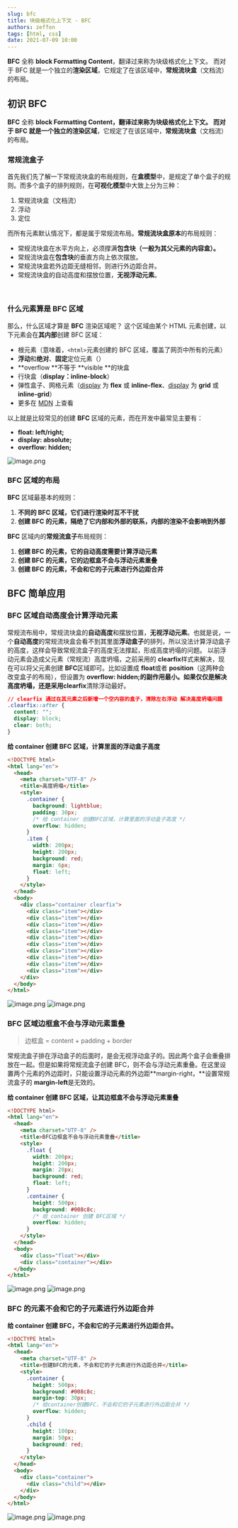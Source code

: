 ```yaml
---
slug: bfc
title: 块级格式化上下文 - BFC
authors: zeffon
tags: [html, css]
date: 2021-07-09 10:00
---
```


**BFC** 全称 **block Formatting Content**，翻译过来称为块级格式化上下文。
而对于 BFC 就是一个独立的**渲染区域**，它规定了在该区域中，**常规流块盒**（文档流）的布局。

<!--truncate-->

## 初识 BFC

**BFC** 全称 **block Formatting Content，**翻译过来称为块级格式化上下文。
而对于 BFC 就是一个独立的**渲染区域**，它规定了在该区域中，**常规流块盒**（文档流）的布局。
​

### 常规流盒子

首先我们先了解一下常规流块盒的布局规则，在**盒模型**中，是规定了单个盒子的规则。而多个盒子的排列规则，在**可视化模型**中大致上分为三种：

1. 常规流块盒（文档流）
1. 浮动
1. 定位

​
而所有元素默认情况下，都是属于常规流布局。**常规流块盒原本**的布局规则：

- 常规流块盒在水平方向上，必须撑满**包含块（**一般为其父元素的内容盒**）。**
- 常规流块盒在**包含块**的垂直方向上依次摆放。
- 常规流块盒若外边距无缝相邻，则进行外边距合并。
- 常规流块盒的自动高度和摆放位置，**无视浮动元素**。

​

### 什么元素算是 BFC 区域

那么，什么区域才算是 **BFC** 渲染区域呢？
这个区域由某个 HTML 元素创建，以下元素会在**其内部**创建 BFC 区域：

- 根元素（意味着，`<html>`元素创建的 BFC 区域，覆盖了网页中所有的元素）
- **浮动**和**绝对**、**固定**定位元素（）
- **overflow **不等于 **visible **的块盒
- 行块盒（**display：inline-block**）
- 弹性盒子、网格元素（[display](https://developer.mozilla.org/zh-CN/docs/Web/CSS/display) 为 **flex** 或 **inline-flex**、[display](https://developer.mozilla.org/zh-CN/docs/Web/CSS/display) 为 **grid** 或 **inline-grid**）
- 更多在 [MDN](https://developer.mozilla.org/zh-CN/docs/Web/Guide/CSS/Block_formatting_context) 上查看

以上就是比较常见的创建 **BFC** 区域的元素，而在开发中最常见主要有：

- **float: left/right;**
- **display: absolute;**
- **overflow: hidden;**

![image.png](./img/07-09-01.png)

### BFC 区域的布局

**BFC** 区域最基本的规则：

1. **不同的 BFC 区域，它们进行渲染时互不干扰**
1. **创建 BFC 的元素，隔绝了它内部和外部的联系，内部的渲染不会影响到外部**

**BFC** 区域内的**常规流盒子**布局规则：

1. **创建 BFC 的元素，它的自动高度需要计算浮动元素**
1. **创建 BFC 的元素，它的边框盒不会与浮动元素重叠**
1. **创建 BFC 的元素，不会和它的子元素进行外边距合并**

## BFC 简单应用

### BFC 区域自动高度会计算浮动元素

常规流布局中，常规流块盒的**自动高度**和摆放位置，**无视浮动元素**。也就是说，一个**自动高度**的常规流块盒会看不到其里面**浮动盒子**的排列，所以没法计算浮动盒子的高度，这样会导致常规流盒子的高度无法撑起，形成高度坍塌的问题。
以前浮动元素会造成父元素（常规流）高度坍塌，之前采用的 **clearfix**样式来解决，现在可以将父元素创建 **BFC**区域即可。比如设置成 **float**或者 **position**（这两种会改变盒子的布局），但设置为 **overflow: hidden;**的副作用最小。如果仅仅是解决高度坍塌，还是采用**clearfix**清除浮动最好。

```css
// clearfix 通过在其元素之后新增一个空内容的盒子，清除左右浮动 解决高度坍塌问题
.clearfix::after {
  content: "";
  display: block;
  clear: both;
}
```

**给 container 创建 BFC 区域，计算里面的浮动盒子高度**

```html
<!DOCTYPE html>
<html lang="en">
  <head>
    <meta charset="UTF-8" />
    <title>高度坍塌</title>
    <style>
      .container {
        background: lightblue;
        padding: 30px;
        /* 给 container 创建BFC区域，计算里面的浮动盒子高度 */
        overflow: hidden;
      }
      .item {
        width: 200px;
        height: 200px;
        background: red;
        margin: 6px;
        float: left;
      }
    </style>
  </head>
  <body>
    <div class="container clearfix">
      <div class="item"></div>
      <div class="item"></div>
      <div class="item"></div>
      <div class="item"></div>
      <div class="item"></div>
      <div class="item"></div>
      <div class="item"></div>
      <div class="item"></div>
      <div class="item"></div>
      <div class="item"></div>
    </div>
  </body>
</html>
```

![image.png](./img/07-09-02.png)
![image.png](./img/07-09-03.png)

### BFC 区域边框盒不会与浮动元素重叠

> 边框盒 = content + padding + border

常规流盒子排在浮动盒子的后面时，是会无视浮动盒子的。因此两个盒子会重叠排放在一起。但是如果将常规流盒子创建 BFC，则不会与浮动元素重叠。在这里设置两个元素的外边距时，只能设置浮动元素的外边距**margin-right，**设置常规流盒子的 **margin-left**是无效的。

**给 container 创建 BFC 区域，让其边框盒不会与浮动元素重叠**

```html
<!DOCTYPE html>
<html lang="en">
  <head>
    <meta charset="UTF-8" />
    <title>BFC边框盒不会与浮动元素重叠</title>
    <style>
      .float {
        width: 200px;
        height: 200px;
        margin: 20px;
        background: red;
        float: left;
      }
      .container {
        height: 500px;
        background: #008c8c;
        /* 给 container 创建 BFC区域 */
        overflow: hidden;
      }
    </style>
  </head>
  <body>
    <div class="float"></div>
    <div class="container"></div>
  </body>
</html>
```

![image.png](./img/07-09-04.png)
![image.png](./img/07-09-05.png)

### BFC 的元素不会和它的子元素进行外边距合并

**给 container 创建 BFC，不会和它的子元素进行外边距合并。**

```html
<!DOCTYPE html>
<html lang="en">
  <head>
    <meta charset="UTF-8" />
    <title>创建BFC的元素，不会和它的子元素进行外边距合并</title>
    <style>
      .container {
        height: 500px;
        background: #008c8c;
        margin-top: 30px;
        /* 给container创建BFC，不会和它的子元素进行外边距合并 */
        overflow: hidden;
      }
      .child {
        height: 100px;
        margin: 50px;
        background: red;
      }
    </style>
  </head>
  <body>
    <div class="container">
      <div class="child"></div>
    </div>
  </body>
</html>
```

![image.png](./img/07-09-06.png)
![image.png](./img/07-09-07.png)
